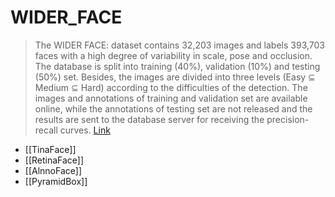 # WIDER_FACE

>The WIDER FACE: dataset contains 32,203 images and labels 393,703 faces with a high degree of variability in scale, pose and occlusion. The database is split into training (40%), validation (10%) and testing (50%) set. Besides, the images are divided into three levels (Easy ⊆ Medium ⊆ Hard) according to the difficulties of the detection. The images and annotations of training and validation set are available online, while the annotations of testing set are not released and the results are sent to the database server for receiving the precision-recall curves. [Link](https://paperswithcode.com/dataset/wider-face-1)

- [[TinaFace]]
- [[RetinaFace]]
- [[AlnnoFace]]
- [[PyramidBox]]
